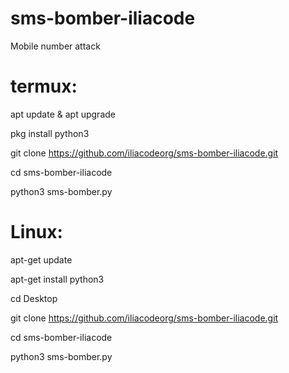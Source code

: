 # sms-bomber-iliacode
Mobile number attack

# termux:

apt update & apt upgrade 

pkg install python3

git clone https://github.com/iliacodeorg/sms-bomber-iliacode.git

cd sms-bomber-iliacode

python3 sms-bomber.py

# Linux:

apt-get update

apt-get install python3

cd Desktop 

git clone https://github.com/iliacodeorg/sms-bomber-iliacode.git

cd sms-bomber-iliacode

python3 sms-bomber.py
